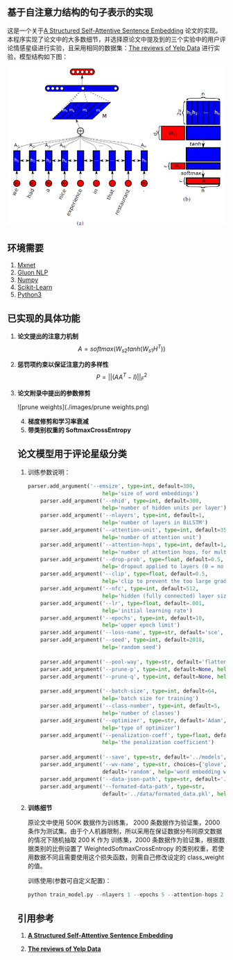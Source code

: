 ##  基于自注意力结构的句子表示的实现

这是一个关于[A Structured Self-Attentive Sentence Embedding](https://arxiv.org/abs/1703.03130) 论文的实现。本程序实现了论文中的大多数细节，并选择原论文中提及到的三个实验中的用户评论情感星级进行实验，且采用相同的数据集：[The reviews of Yelp Data](https://www.kaggle.com/yelp-dataset/yelp-dataset#yelp_academic_dataset_review.json) 进行实验，模型结构如下图：

![Bi_LSTM_Attention](./images/Bi_LSTM_Attention.png)



## 环境需要

1. [Mxnet](https://mxnet.apache.org/)
2. [Gluon NLP](https://gluon-nlp.mxnet.io)
3. [Numpy](http://www.numpy.org/)
4. [Scikit-Learn](http://scikit-learn.org/stable/)
5. [Python3](https://www.python.org) 

## 已实现的具体功能

1. **论文提出的注意力机制**
   $$
   A = softmax(W_{s2}tanh(W_{s1}H^T))
   $$

2. **惩罚项约束以保证注意力的多样性**
   $$
   P = ||(AA^T-I)||_F^2
   $$

3. **论文附录中提出的参数修剪**

   ![prune weights](./images/prune weights.png)

   4. **梯度修剪和学习率衰减**
   5. **带类别权重的 SoftmaxCrossEntropy**

   ## 论文模型用于评论星级分类

   1. 训练参数说明：

      ```python
      parser.add_argument('--emsize', type=int, default=300,
                              help='size of word embeddings')
          parser.add_argument('--nhid', type=int, default=300,
                              help='number of hidden units per layer')
          parser.add_argument('--nlayers', type=int, default=1,
                              help='number of layers in BiLSTM')
          parser.add_argument('--attention-unit', type=int, default=350,
                              help='number of attention unit')
          parser.add_argument('--attention-hops', type=int, default=1,
                              help='number of attention hops, for multi-hop attention model')
          parser.add_argument('--drop-prob', type=float, default=0.5,
                              help='dropout applied to layers (0 = no dropout)')
          parser.add_argument('--clip', type=float, default=0.5,
                              help='clip to prevent the too large grad in LSTM')
          parser.add_argument('--nfc', type=int, default=512,
                              help='hidden (fully connected) layer size for classifier MLP')
          parser.add_argument('--lr', type=float, default=.001,
                              help='initial learning rate')
          parser.add_argument('--epochs', type=int, default=10,
                              help='upper epoch limit')
          parser.add_argument('--loss-name', type=str, default='sce', help='loss function name')
          parser.add_argument('--seed', type=int, default=2018,
                              help='random seed')
      
          parser.add_argument('--pool-way', type=str, default='flatten', help='pool att output way')
          parser.add_argument('--prune-p', type=int, default=None, help='prune p size')
          parser.add_argument('--prune-q', type=int, default=None, help='prune q size')
      
          parser.add_argument('--batch-size', type=int, default=64,
                              help='batch size for training')
          parser.add_argument('--class-number', type=int, default=5,
                              help='number of classes')
          parser.add_argument('--optimizer', type=str, default='Adam',
                              help='type of optimizer')
          parser.add_argument('--penalization-coeff', type=float, default=0.1,
                              help='the penalization coefficient')
      
          parser.add_argument('--save', type=str, default='../models', help='path to save the final model')
          parser.add_argument('--wv-name', type=str, choices={'glove', 'w2v', 'fasttext', 'random'},
                              default='random', help='word embedding way')
          parser.add_argument('--data-json-path', type=str, default='../data/sub_review_labels.json', help='raw data path')
          parser.add_argument('--formated-data-path', type=str,
                              default='../data/formated_data.pkl', help='formated data path')
      ```

   2. **训练细节**

      原论文中使用 500K 数据作为训练集， 2000 条数据作为验证集，2000 条作为测试集。由于个人机器限制，所以采用在保证数据分布同原文数据的情况下随机抽取 200 K 作为 训练集，2000 条数据作为验证集，根据数据类别的比例设置了 WeightedSoftmaxCrossEntropy 的类别权重，若使用数据不同且需要使用这个损失函数，则需自己修改设定的 class_weight 的值。

      训练使用(参数可自定义配置)：

      ```python
      python train_model.py --nlayers 1 --epochs 5 --attention-hops 2 --loss-name sce
      ```

   ## 引用参考

   1. **[A Structured Self-Attentive Sentence Embedding](https://arxiv.org/abs/1703.03130)** 

   2. **[The reviews of Yelp Data](https://www.kaggle.com/yelp-dataset/yelp-dataset#yelp_academic_dataset_review.json)**
